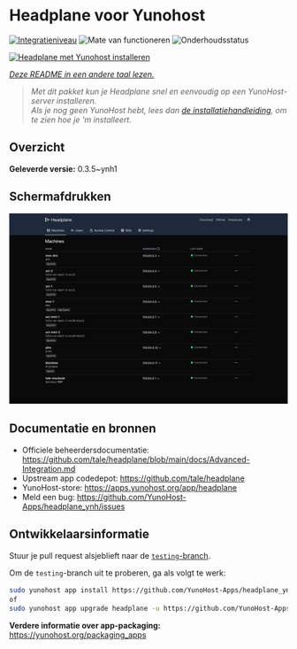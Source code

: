 <!--
NB: Deze README is automatisch gegenereerd door <https://github.com/YunoHost/apps/tree/master/tools/readme_generator>
Hij mag NIET handmatig aangepast worden.
-->

# Headplane voor Yunohost

[![Integratieniveau](https://apps.yunohost.org/badge/integration/headplane)](https://ci-apps.yunohost.org/ci/apps/headplane/)
![Mate van functioneren](https://apps.yunohost.org/badge/state/headplane)
![Onderhoudsstatus](https://apps.yunohost.org/badge/maintained/headplane)

[![Headplane met Yunohost installeren](https://install-app.yunohost.org/install-with-yunohost.svg)](https://install-app.yunohost.org/?app=headplane)

*[Deze README in een andere taal lezen.](./ALL_README.md)*

> *Met dit pakket kun je Headplane snel en eenvoudig op een YunoHost-server installeren.*  
> *Als je nog geen YunoHost hebt, lees dan [de installatiehandleiding](https://yunohost.org/install), om te zien hoe je 'm installeert.*

## Overzicht



**Geleverde versie:** 0.3.5~ynh1

## Schermafdrukken

![Schermafdrukken van Headplane](./doc/screenshots/screenshot.png)

## Documentatie en bronnen

- Officiele beheerdersdocumentatie: <https://github.com/tale/headplane/blob/main/docs/Advanced-Integration.md>
- Upstream app codedepot: <https://github.com/tale/headplane>
- YunoHost-store: <https://apps.yunohost.org/app/headplane>
- Meld een bug: <https://github.com/YunoHost-Apps/headplane_ynh/issues>

## Ontwikkelaarsinformatie

Stuur je pull request alsjeblieft naar de [`testing`-branch](https://github.com/YunoHost-Apps/headplane_ynh/tree/testing).

Om de `testing`-branch uit te proberen, ga als volgt te werk:

```bash
sudo yunohost app install https://github.com/YunoHost-Apps/headplane_ynh/tree/testing --debug
of
sudo yunohost app upgrade headplane -u https://github.com/YunoHost-Apps/headplane_ynh/tree/testing --debug
```

**Verdere informatie over app-packaging:** <https://yunohost.org/packaging_apps>
